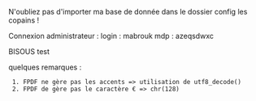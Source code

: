 N'oubliez pas d'importer ma base de donnée dans le dossier config les copains !

Connexion administrateur :
login : mabrouk
mdp : azeqsdwxc

BISOUS test 


  quelques remarques :
  
     1. FPDF ne gère pas les accents => utilisation de utf8_decode()
     2. FPDF de gère pas le caractère € => chr(128)
